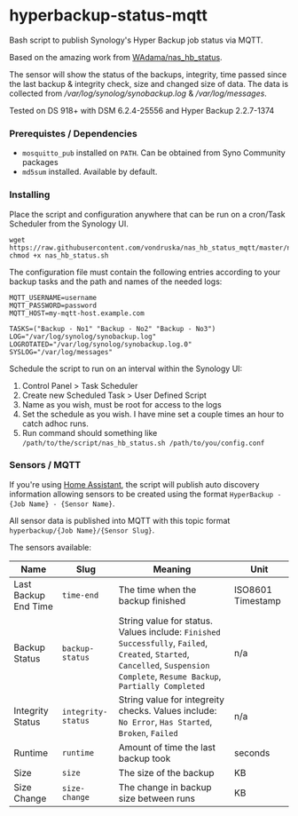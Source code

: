 # hyperbackup-status-mqtt

Bash script to publish Synology's Hyper Backup job status via MQTT.

Based on the amazing work from [WAdama/nas_hb_status](https://github.com/WAdama/nas_hb_status).

The sensor will show the status of the backups, integrity, time passed since the last backup & integrity check, size and changed size of data. The data is collected from */var/log/synolog/synobackup.log* & */var/log/messages*.

Tested on DS 918+ with DSM 6.2.4-25556 and Hyper Backup 2.2.7-1374 

### Prerequistes / Dependencies

* `mosquitto_pub` installed on `PATH`. Can be obtained from Syno Community packages 
* `md5sum` installed. Available by default.

### Installing

Place the script and configuration anywhere that can be run on a cron/Task Scheduler from the Synology UI.

```
wget https://raw.githubusercontent.com/vondruska/nas_hb_status_mqtt/master/nas_hb_status.sh
chmod +x nas_hb_status.sh
```


The configuration file must contain the following entries according to your backup tasks and the path and names of the needed logs:

```
MQTT_USERNAME=username
MQTT_PASSWORD=password
MQTT_HOST=my-mqtt-host.example.com

TASKS=("Backup - No1" "Backup - No2" "Backup - No3")
LOG="/var/log/synolog/synobackup.log"
LOGROTATED="/var/log/synolog/synobackup.log.0"
SYSLOG="/var/log/messages"
```

Schedule the script to run on an interval within the Synology UI:

1. Control Panel > Task Scheduler
1. Create new Scheduled Task > User Defined Script
1. Name as you wish, must be root for access to the logs
1. Set the schedule as you wish. I have mine set a couple times an hour to catch adhoc runs.
1. Run command should something like `/path/to/the/script/nas_hb_status.sh /path/to/you/config.conf`

### Sensors / MQTT

If you're using [Home Assistant](https://home-assistant.io), the script will publish auto discovery information allowing sensors to be created using the format `HyperBackup - {Job Name} - {Sensor Name}`.

All sensor data is published into MQTT with this topic format `hyperbackup/{Job Name}/{Sensor Slug}`.

The sensors available:

| Name | Slug | Meaning | Unit |
|-------------|------|---------|------|
|Last Backup End Time|`time-end`|The time when the backup finished|ISO8601 Timestamp|
|Backup Status|`backup-status`|String value for status. Values include: `Finished Successfully`, `Failed`, `Created`, `Started`, `Cancelled`, `Suspension Complete`, `Resume Backup`, `Partially Completed`| n/a |
|Integrity Status|`integrity-status`|String value for integreity checks. Values include: `No Error`, `Has Started`, `Broken`, `Failed` | n/a 
|Runtime|`runtime`|Amount of time the last backup took|seconds|
|Size|`size`|The size of the backup|KB|
|Size Change|`size-change`|The change in backup size between runs|KB|
